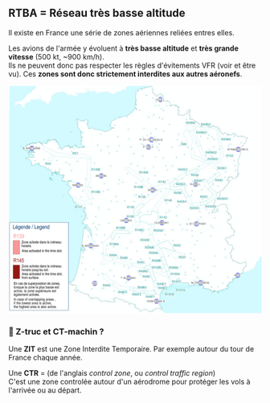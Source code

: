 [comment]: # (S115V)
[comment]: # (Comment peut-on connaitre l’activité du RTBA ?)



## RTBA = Réseau très basse altitude


Il existe en France une série de zones aériennes reliées entres elles.

Les avions de l'armée y évoluent à **très basse altitude** et **très grande vitesse** (500 kt, ~900 km/h).  
Ils ne peuvent donc pas respecter les règles d'évitements VFR (voir et être vu).
Ces **zones sont donc strictement interdites aux autres aéronefs**. 

![](rtba.png)


### 🤔 Z-truc et CT-machin ?

Une **ZIT** est une Zone Interdite Temporaire. Par exemple autour du tour de France chaque année.

Une **CTR** = (de l'anglais *control zone*, ou *control traffic region*)  
C'est une zone controlée autour d'un aérodrome pour protéger les vols à l'arrivée ou au départ.  

